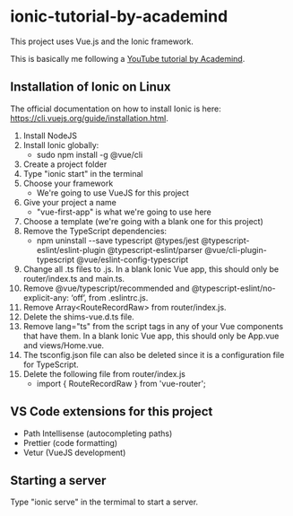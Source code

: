 # ionic-tutorial-by-academind

This project uses Vue.js and the Ionic framework.

This is basically me following a [YouTube tutorial by Academind](https://www.youtube.com/watch?v=mQ4zmFy4d7Y).

## Installation of Ionic on Linux

The official documentation on how to install Ionic is here: https://cli.vuejs.org/guide/installation.html.

1. Install NodeJS
2. Install Ionic globally:
    - sudo npm install -g @vue/cli
3. Create a project folder
4. Type "ionic start" in the terminal
5. Choose your framework
    - We're going to use VueJS for this project
6. Give your project a name
    - "vue-first-app" is what we're going to use here
7. Choose a template (we're going with a blank one for this project)
8. Remove the TypeScript dependencies:
    - npm uninstall --save typescript @types/jest @typescript-eslint/eslint-plugin @typescript-eslint/parser @vue/cli-plugin-typescript @vue/eslint-config-typescript
9. Change all .ts files to .js. In a blank Ionic Vue app, this should only be router/index.ts and main.ts.
10. Remove @vue/typescript/recommended and @typescript-eslint/no-explicit-any: ‘off’, from .eslintrc.js.
11. Remove Array&lt;RouteRecordRaw&gt; from router/index.js.
12. Delete the shims-vue.d.ts file.
13. Remove lang="ts" from the script tags in any of your Vue components that have them. In a blank Ionic Vue app, this should only be App.vue and views/Home.vue.
14. The tsconfig.json file can also be deleted since it is a configuration file for TypeScript.
15. Delete the following file from router/index.js
    - import { RouteRecordRaw } from 'vue-router';

## VS Code extensions for this project

- Path Intellisense (autocompleting paths)
- Prettier (code formatting)
- Vetur (VueJS development)

## Starting a server

Type "ionic serve" in the termimal to start a server.

